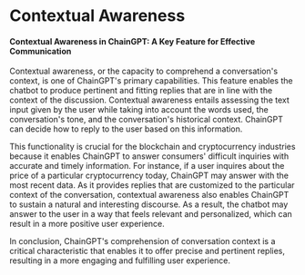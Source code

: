 # Contextual Awareness

#### Contextual Awareness in ChainGPT: A Key Feature for Effective Communication

Contextual awareness, or the capacity to comprehend a conversation's context, is one of ChainGPT's primary capabilities. This feature enables the chatbot to produce pertinent and fitting replies that are in line with the context of the discussion. Contextual awareness entails assessing the text input given by the user while taking into account the words used, the conversation's tone, and the conversation's historical context. ChainGPT can decide how to reply to the user based on this information.

This functionality is crucial for the blockchain and cryptocurrency industries because it enables ChainGPT to answer consumers' difficult inquiries with accurate and timely information. For instance, if a user inquires about the price of a particular cryptocurrency today, ChainGPT may answer with the most recent data. As it provides replies that are customized to the particular context of the conversation, contextual awareness also enables ChainGPT to sustain a natural and interesting discourse. As a result, the chatbot may answer to the user in a way that feels relevant and personalized, which can result in a more positive user experience.

In conclusion, ChainGPT's comprehension of conversation context is a critical characteristic that enables it to offer precise and pertinent replies, resulting in a more engaging and fulfilling user experience.

